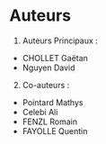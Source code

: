 # Auteurs

1. Auteurs Principaux :
* CHOLLET Gaëtan		
* Nguyen David

2. Co-auteurs :
* Pointard Mathys
* Celebi Ali
* FENZL Romain		
* FAYOLLE Quentin		
